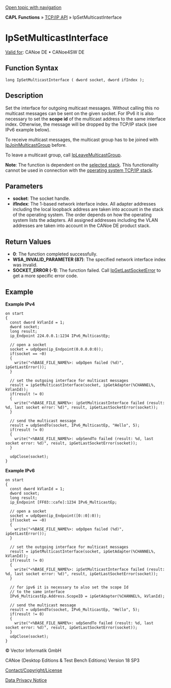 [Open topic with navigation](../../../../../CANoeDEFamily.htm#Topics/CAPLFunctions/TCPIPAPI/Functions/CAPLfunctionIPSetMulticastInterface.md)

**CAPL Functions** » [TCP/IP API](../CAPLfunctionsTCPIPOverview.md) » IpSetMulticastInterface

# IpSetMulticastInterface

[Valid for](../../../Shared/FeatureAvailability.md): CANoe DE • CANoe4SW DE

## Function Syntax

```plaintext
long IpSetMulticastInterface ( dword socket, dword ifIndex );
```

## Description

Set the interface for outgoing multicast messages. Without calling this no multicast messages can be sent on the given socket. For IPv6 it is also necessary to set the **scope id** of the multicast address to the same interface index. Otherwise, the message will be dropped by the TCP/IP stack (see IPv6 example below).

To receive multicast messages, the multicast group has to be joined with [IpJoinMulticastGroup](CAPLfunctionIPJoinMulticastGroup.md) before.

To leave a multicast group, call [IpLeaveMulticastGroup](CAPLfunctionIPLeaveMulticastGroup.md).

**Note**: The function is dependent on the [selected stack](../../../CANoeCANalyzer/Ethernet/TCPIPNetworkSettings/PageStackSelection.md). This functionality cannot be used in connection with the [operating system TCP/IP stack](../../../CANoeCANalyzer/Ethernet/TCPIPNetworkSettings/PageStackSelection.md).

## Parameters

- **socket**: The socket handle.
- **ifIndex**: The 1-based network interface index. All adapter addresses including the local loopback address are taken into account in the stack of the operating system. The order depends on how the operating system lists the adapters. All assigned addresses including the VLAN addresses are taken into account in the CANoe DE product stack.

## Return Values

- **0**: The function completed successfully.
- **WSA_INVALID_PARAMETER (87)**: The specified network interface index was invalid.
- **SOCKET_ERROR (-1)**: The function failed. Call [IpGetLastSocketError](CAPLfunctionIPGetLastSocketError.md) to get a more specific error code.

## Example

**Example IPv4**

```plaintext
on start
{
  const dword kVlanId = 1;
  dword socket;
  long result;
  ip_Endpoint 224.0.0.1:1234 IPv6_MulticastEp;

  // open a socket
  socket = udpOpen(ip_Endpoint(0.0.0.0:0));
  if(socket == ~0)
  {
    write("<%BASE_FILE_NAME%>: udpOpen failed (%d)", ipGetLastError());
  }

  // set the outgoing interface for multicast messages
  result = ipSetMulticastInterface(socket, ipGetAdapter(%CHANNEL%, kVlanId));
  if(result != 0)
  {
    write("<%BASE_FILE_NAME%>: ipSetMulticastInterface failed (result: %d, last socket error: %d)", result, ipGetLastSocketError(socket));
  }

  // send the multicast message
  result = udpSendTo(socket, IPv6_MulticastEp, "Hello", 5);
  if(result != 0)
  {
    write("<%BASE_FILE_NAME%>: udpSendTo failed (result: %d, last socket error: %d)", result, ipGetLastSocketError(socket));
  }

  udpClose(socket);
}
```

**Example IPv6**

```plaintext
on start
{
  const dword kVlanId = 1;
  dword socket;
  long result;
  ip_Endpoint [FF03::cafe]:1234 IPv6_MulticastEp;

  // open a socket
  socket = udpOpen(ip_Endpoint([0::0]:0));
  if(socket == ~0)
  {
    write("<%BASE_FILE_NAME%>: udpOpen failed (%d)", ipGetLastError());
  }

  // set the outgoing interface for multicast messages
  result = ipSetMulticastInterface(socket, ipGetAdapter(%CHANNEL%, kVlanId));
  if(result != 0)
  {
    write("<%BASE_FILE_NAME%>: ipSetMulticastInterface failed (result: %d, last socket error: %d)", result, ipGetLastSocketError(socket));
  }

  // for ipv6 it is necessary to also set the scope Id
  // to the same interface
  IPv6_MulticastEp.Address.ScopeID = ipGetAdapter(%CHANNEL%, kVlanId);

  // send the multicast message
  result = udpSendTo(socket, IPv6_MulticastEp, "Hello", 5);
  if(result != 0)
  {
    write("<%BASE_FILE_NAME%>: udpSendTo failed (result: %d, last socket error: %d)", result, ipGetLastSocketError(socket));
  }
  udpClose(socket);
}
```

© Vector Informatik GmbH

CANoe (Desktop Editions & Test Bench Editions) Version 18 SP3

[Contact/Copyright/License](../../../Shared/ContactCopyrightLicense.md)

[Data Privacy Notice](https://www.vector.com/int/en/company/get-info/privacy-policy/)
